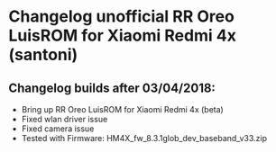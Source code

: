 <h1>Changelog unofficial RR Oreo LuisROM for Xiaomi Redmi 4x (santoni)</h1>
<p></p>
<h2>Changelog builds after 03/04/2018:</h2>
<ul>
  <li>Bring up RR Oreo LuisROM for Xiaomi Redmi 4x (beta)</li>
  <li>Fixed wlan driver issue</li>
  <li>Fixed camera issue</li>
  <li>Tested with Firmware: HM4X_fw_8.3.1glob_dev_baseband_v33.zip</li>
</ul>
